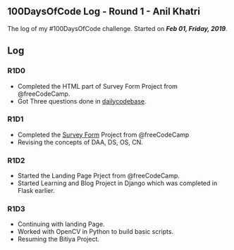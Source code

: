 ## 100DaysOfCode Log - Round 1 - **Anil Khatri**

The log of my #100DaysOfCode challenge. Started on ***Feb 01, Friday, 2019***.

## Log

### R1D0 
* Completed the HTML part of Survey Form Project from @freeCodeCamp.
* Got Three questions done in [dailycodebase](https://github.com/CodeToExpress/dailycodebase).

### R1D1
* Completed the [Survey Form](https://codepen.io/imkaka/full/bzWvzX) Project from @freeCodeCamp
* Revising the concepts of DAA, DS, OS, CN.

### R1D2
* Started the Landing Page Prject from @freeCodeCamp.
* Started Learning and Blog Project in Django which was completed in Flask earlier.

### R1D3
* Continuing with landing Page.
* Worked with OpenCV in Python to build basic scripts.
* Resuming the Bitiya Project.